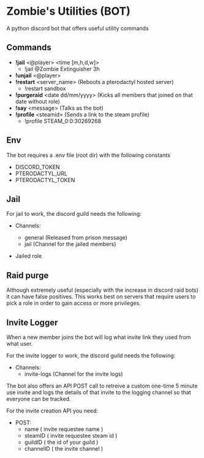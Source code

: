 # Zombie's Utilities (BOT)
A python discord bot that offers useful utility commands

## Commands
- **!jail** <@player> <time [m,h,d,w]\>
  - !jail @Zombie Extinguisher 3h
- **!unjail** <@player\>
- **!restart** <server_name\> (Reboots a pterodactyl hosted server)
  - !restart sandbox
- **!purgeraid** <date dd/mm/yyyy\> (Kicks all members that joined on that date without role)
- **!say** <message\> (Talks as the bot)
- **!profile** <steamid\> (Sends a link to the steam profile)
  - !profile STEAM_0:0:30269268

## Env
The bot requires a .env file (root dir) with the following constants
- DISCORD_TOKEN
- PTERODACTYL_URL
- PTERODACTYL_TOKEN

## Jail
For jail to work, the discord guild needs the following:
- Channels:
  - general (Released from prison message)
  - jail (Channel for the jailed members)

- Jailed role

## Raid purge
Although extremely useful (especially with the increase in discord raid bots) it can have false positives. This works best on servers that require users to pick a role in order to gain access or more privileges.

## Invite Logger
When a new member joins the bot will log what invite link they used from what user.

For the invite logger to work, the discord guild needs the following:
- Channels:  
  - invite-logs (Channel for the invite logs)

The bot also offers an API POST call to retreive a custom one-time 5 minute use invite and logs the details of that invite to the logging channel so that everyone can be tracked.

For the invite creation API you need:
- POST:
  - name ( invite requestee name )
  - steamID ( invite requestee steam id )
  - guildID ( the id of your guild )
  - channelID ( the invite channel )